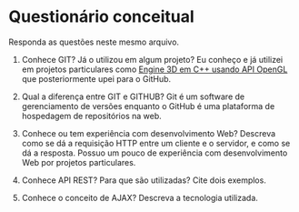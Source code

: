 # Questionário conceitual

Responda as questões neste mesmo arquivo.

1. Conhece GIT? Já o utilizou em algum projeto?
Eu conheço e já utilizei em projetos particulares como [Engine 3D em C++ usando API OpenGL](https://github.com/xBu3n0/Cpp-engine/tree/master) que posteriormente upei para o GitHub.

2. Qual a diferença entre GIT e GITHUB?
Git é um software de gerenciamento de versões enquanto o GitHub é uma plataforma de hospedagem de repositórios na web.

3. Conhece ou tem experiência com desenvolvimento Web? Descreva como se dá a requisição HTTP entre um cliente e o servidor, e como se dá a resposta.
Possuo um pouco de experiência com desenvolvimento Web por projetos particulares. 

4. Conhece API REST? Para que são utilizadas? Cite dois exemplos.


5. Conhece o conceito de AJAX? Descreva a tecnologia utilizada.

